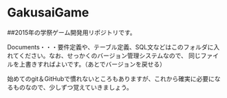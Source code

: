# GakusaiGame

##2015年の学祭ゲーム開発用リポジトリです。

Documents・・・要件定義や、テーブル定義、SQL文などはこのフォルダに入れてください。なお、せっかくのバージョン管理システムなので、
同じファイルを上書きすればよいです。（あとでバージョンを戻せる）

始めてのgit＆GitHubで慣れないところもありますが、これから確実に必要になるものなので、少しずつ覚えていきましょう。
